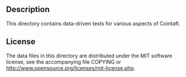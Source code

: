 Description
------------

This directory contains data-driven tests for various aspects of Cointaft.

License
--------

The data files in this directory are distributed under the MIT software
license, see the accompanying file COPYING or
http://www.opensource.org/licenses/mit-license.php.

